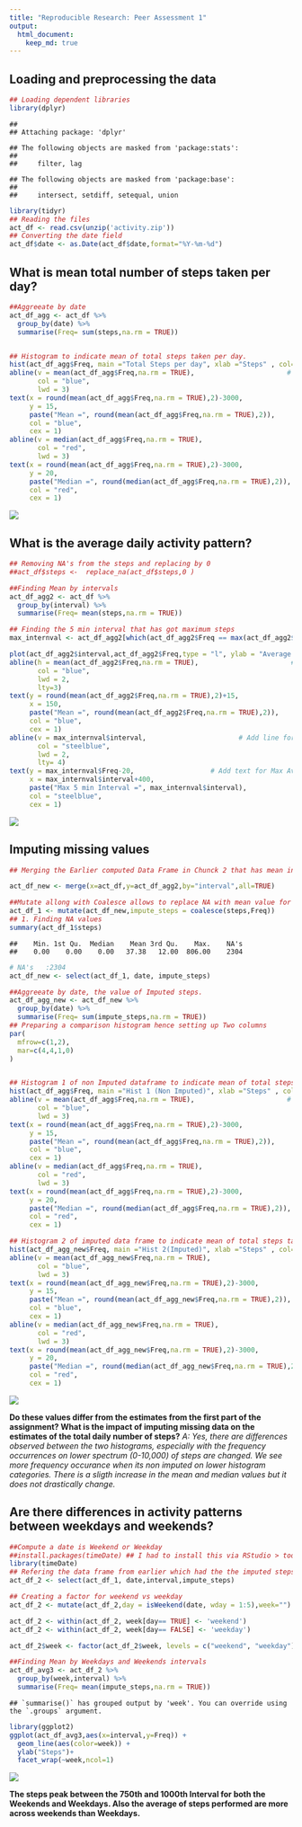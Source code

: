 ```yaml
---
title: "Reproducible Research: Peer Assessment 1"
output: 
  html_document:
    keep_md: true
---
```



## Loading and preprocessing the data

```r
## Loading dependent libraries
library(dplyr)
```

```
## 
## Attaching package: 'dplyr'
```

```
## The following objects are masked from 'package:stats':
## 
##     filter, lag
```

```
## The following objects are masked from 'package:base':
## 
##     intersect, setdiff, setequal, union
```

```r
library(tidyr)
## Reading the files
act_df <- read.csv(unzip('activity.zip'))
## Converting the date field
act_df$date <- as.Date(act_df$date,format="%Y-%m-%d")
```


## What is mean total number of steps taken per day?

```r
##Aggreeate by date
act_df_agg <- act_df %>%
  group_by(date) %>%
  summarise(Freq= sum(steps,na.rm = TRUE)) 


## Histogram to indicate mean of total steps taken per day. 
hist(act_df_agg$Freq, main ="Total Steps per day", xlab ="Steps" , col= "thistle")
abline(v = mean(act_df_agg$Freq,na.rm = TRUE),                       # Add line for mean
       col = "blue",
       lwd = 3)
text(x = round(mean(act_df_agg$Freq,na.rm = TRUE),2)-3000,                   # Add text for mean
     y = 15,
     paste("Mean =", round(mean(act_df_agg$Freq,na.rm = TRUE),2)),
     col = "blue",
     cex = 1)
abline(v = median(act_df_agg$Freq,na.rm = TRUE),                       # Add line for median
       col = "red",
       lwd = 3)
text(x = round(mean(act_df_agg$Freq,na.rm = TRUE),2)-3000,                   # Add text for median
     y = 20,
     paste("Median =", round(median(act_df_agg$Freq,na.rm = TRUE),2)),
     col = "red",
     cex = 1)
```

![](PA1_template_files/figure-html/unnamed-chunk-2-1.png)<!-- -->

## What is the average daily activity pattern?

```r
## Removing NA's from the steps and replacing by 0
##act_df$steps <-  replace_na(act_df$steps,0 )

##Finding Mean by intervals
act_df_agg2 <- act_df %>%
  group_by(interval) %>%
  summarise(Freq= mean(steps,na.rm = TRUE)) 

## Finding the 5 min interval that has got maximum steps  
max_internval <- act_df_agg2[which(act_df_agg2$Freq == max(act_df_agg2$Freq, na.rm = TRUE)), ]

plot(act_df_agg2$interval,act_df_agg2$Freq,type = "l", ylab = "Average Steps", xlab= "5 min Intervals across all days")
abline(h = mean(act_df_agg2$Freq,na.rm = TRUE),                       # Add line for mean
       col = "blue",
       lwd = 2,
       lty=3)
text(y = round(mean(act_df_agg2$Freq,na.rm = TRUE),2)+15,                   # Add text for mean
     x = 150,
     paste("Mean =", round(mean(act_df_agg2$Freq,na.rm = TRUE),2)),
     col = "blue",
     cex = 1)
abline(v = max_internval$interval,                       # Add line for Max Average
       col = "steelblue",
       lwd = 2,
       lty= 4)
text(y = max_internval$Freq-20,                   # Add text for Max Average
     x = max_internval$interval+400,
     paste("Max 5 min Interval =", max_internval$interval),
     col = "steelblue",
     cex = 1)
```

![](PA1_template_files/figure-html/unnamed-chunk-3-1.png)<!-- -->


## Imputing missing values

```r
## Merging the Earlier computed Data Frame in Chunck 2 that has mean interval values with original data frame

act_df_new <- merge(x=act_df,y=act_df_agg2,by="interval",all=TRUE)

##Mutate allong with Coalesce allows to replace NA with mean value for that interval. 
act_df_1 <- mutate(act_df_new,impute_steps = coalesce(steps,Freq))
## 1. Finding NA values 
summary(act_df_1$steps)
```

```
##    Min. 1st Qu.  Median    Mean 3rd Qu.    Max.    NA's 
##    0.00    0.00    0.00   37.38   12.00  806.00    2304
```

```r
# NA's   :2304 
act_df_new <- select(act_df_1, date, impute_steps)

##Aggreeate by date, the value of Imputed steps.
act_df_agg_new <- act_df_new %>%
  group_by(date) %>%
  summarise(Freq= sum(impute_steps,na.rm = TRUE)) 
## Preparing a comparison histogram hence setting up Two columns
par(
  mfrow=c(1,2),
  mar=c(4,4,1,0)
)


## Histogram 1 of non Imputed dataframe to indicate mean of total steps taken per day. 
hist(act_df_agg$Freq, main ="Hist 1 (Non Imputed)", xlab ="Steps" , col= "thistle")
abline(v = mean(act_df_agg$Freq,na.rm = TRUE),                       # Add line for mean
       col = "blue",
       lwd = 3)
text(x = round(mean(act_df_agg$Freq,na.rm = TRUE),2)-3000,                   # Add text for mean
     y = 15,
     paste("Mean =", round(mean(act_df_agg$Freq,na.rm = TRUE),2)),
     col = "blue",
     cex = 1)
abline(v = median(act_df_agg$Freq,na.rm = TRUE),                       # Add line for median
       col = "red",
       lwd = 3)
text(x = round(mean(act_df_agg$Freq,na.rm = TRUE),2)-3000,                   # Add text for median
     y = 20,
     paste("Median =", round(median(act_df_agg$Freq,na.rm = TRUE),2)),
     col = "red",
     cex = 1)

## Histogram 2 of imputed data frame to indicate mean of total steps taken per day. 
hist(act_df_agg_new$Freq, main ="Hist 2(Imputed)", xlab ="Steps" , col= "tan")
abline(v = mean(act_df_agg_new$Freq,na.rm = TRUE),                       # Add line for mean
       col = "blue",
       lwd = 3)
text(x = round(mean(act_df_agg_new$Freq,na.rm = TRUE),2)-3000,                   # Add text for mean
     y = 15,
     paste("Mean =", round(mean(act_df_agg_new$Freq,na.rm = TRUE),2)),
     col = "blue",
     cex = 1)
abline(v = median(act_df_agg_new$Freq,na.rm = TRUE),                       # Add line for median
       col = "red",
       lwd = 3)
text(x = round(mean(act_df_agg_new$Freq,na.rm = TRUE),2)-3000,                   # Add text for median
     y = 20,
     paste("Median =", round(median(act_df_agg_new$Freq,na.rm = TRUE),2)),
     col = "red",
     cex = 1)
```

![](PA1_template_files/figure-html/unnamed-chunk-4-1.png)<!-- -->

**Do these values differ from the estimates from the first part of the assignment? 
What is the impact of imputing missing data on the estimates of the total daily number of steps?**
*A: Yes, there are differences observed between the two histograms, especially with the frequency occurrences on lower spectrum (0-10,000) of steps are changed. We see more frequency occurance when its non imputed on lower histogram categories. There is a sligth increase in the mean and median values but it does not drastically change.*

## Are there differences in activity patterns between weekdays and weekends?

```r
##Compute a date is Weekend or Weekday
##install.packages(timeDate) ## I had to install this via RStudio > tools> Install packages as somehow the package was not getting installed from chunck
library(timeDate)
## Refering the data frame from earlier which had the the imputed steps, interval and date
act_df_2 <- select(act_df_1, date,interval,impute_steps)

## Creating a factor for weekend vs weekday
act_df_2 <- mutate(act_df_2,day = isWeekend(date, wday = 1:5),week="")

act_df_2 <- within(act_df_2, week[day== TRUE] <- 'weekend')
act_df_2 <- within(act_df_2, week[day== FALSE] <- 'weekday')

act_df_2$week <- factor(act_df_2$week, levels = c("weekend", "weekday"))

##Finding Mean by Weekdays and Weekends intervals
act_df_avg3 <- act_df_2 %>%
  group_by(week,interval) %>%
  summarise(Freq= mean(impute_steps,na.rm = TRUE)) 
```

```
## `summarise()` has grouped output by 'week'. You can override using the `.groups` argument.
```

```r
library(ggplot2)
ggplot(act_df_avg3,aes(x=interval,y=Freq)) +
  geom_line(aes(color=week)) +
  ylab("Steps")+
  facet_wrap(~week,ncol=1)
```

![](PA1_template_files/figure-html/unnamed-chunk-5-1.png)<!-- -->


**The steps peak between the 750th and 1000th Interval for both the Weekends and Weekdays. Also the average of steps performed are more across weekends than Weekdays.** 
